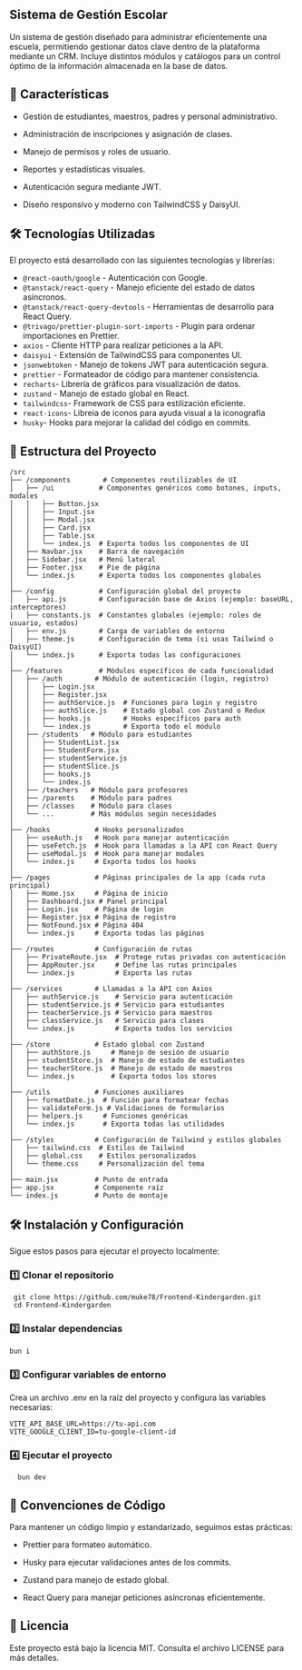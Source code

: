 ## Sistema de Gestión Escolar

Un sistema de gestión diseñado para administrar eficientemente una escuela, permitiendo gestionar datos clave dentro de la plataforma mediante un CRM. Incluye distintos módulos y catálogos para un control óptimo de la información almacenada en la base de datos.

## 🚀 Características

- Gestión de estudiantes, maestros, padres y personal administrativo.

- Administración de inscripciones y asignación de clases.

- Manejo de permisos y roles de usuario.

- Reportes y estadísticas visuales.

- Autenticación segura mediante JWT.

- Diseño responsivo y moderno con TailwindCSS y DaisyUI.

## 🛠 Tecnologías Utilizadas

El proyecto está desarrollado con las siguientes tecnologías y librerías:

- `@react-oauth/google` - Autenticación con Google.
- `@tanstack/react-query` - Manejo eficiente del estado de datos asíncronos.
- `@tanstack/react-query-devtools` - Herramientas de desarrollo para React Query.
- `@trivago/prettier-plugin-sort-imports` - Plugin para ordenar importaciones en Prettier.
- `axios` - Cliente HTTP para realizar peticiones a la API.
- `daisyui` - Extensión de TailwindCSS para componentes UI.
- `jsonwebtoken` - Manejo de tokens JWT para autenticación segura.
- `prettier` - Formateador de código para mantener consistencia.
- `recharts`- Librería de gráficos para visualización de datos.
- `zustand` - Manejo de estado global en React.
- `tailwindcss`- Framework de CSS para estilización eficiente.
- `react-icons`- Libreia de iconos para ayuda visual a la iconografia
- `husky`- Hooks para mejorar la calidad del código en commits.

## 📂 Estructura del Proyecto

```
/src
├── /components        # Componentes reutilizables de UI
│   ├── /ui           # Componentes genéricos como botones, inputs, modales
│   │   ├── Button.jsx
│   │   ├── Input.jsx
│   │   ├── Modal.jsx
│   │   ├── Card.jsx
│   │   ├── Table.jsx
│   │   └── index.js  # Exporta todos los componentes de UI
│   ├── Navbar.jsx    # Barra de navegación
│   ├── Sidebar.jsx   # Menú lateral
│   ├── Footer.jsx    # Pie de página
│   └── index.js      # Exporta todos los componentes globales
│
├── /config           # Configuración global del proyecto
│   ├── api.js        # Configuración base de Axios (ejemplo: baseURL, interceptores)
│   ├── constants.js  # Constantes globales (ejemplo: roles de usuario, estados)
│   ├── env.js        # Carga de variables de entorno
│   ├── theme.js      # Configuración de tema (si usas Tailwind o DaisyUI)
│   └── index.js      # Exporta todas las configuraciones
│
├── /features         # Módulos específicos de cada funcionalidad
│   ├── /auth        # Módulo de autenticación (login, registro)
│   │   ├── Login.jsx
│   │   ├── Register.jsx
│   │   ├── authService.js  # Funciones para login y registro
│   │   ├── authSlice.js    # Estado global con Zustand o Redux
│   │   ├── hooks.js        # Hooks específicos para auth
│   │   └── index.js        # Exporta todo el módulo
│   ├── /students   # Módulo para estudiantes
│   │   ├── StudentList.jsx
│   │   ├── StudentForm.jsx
│   │   ├── studentService.js
│   │   ├── studentSlice.js
│   │   ├── hooks.js
│   │   └── index.js
│   ├── /teachers   # Módulo para profesores
│   ├── /parents    # Módulo para padres
│   ├── /classes    # Módulo para clases
│   └── ...         # Más módulos según necesidades
│
├── /hooks           # Hooks personalizados
│   ├── useAuth.js   # Hook para manejar autenticación
│   ├── useFetch.js  # Hook para llamadas a la API con React Query
│   ├── useModal.js  # Hook para manejar modales
│   └── index.js     # Exporta todos los hooks
│
├── /pages           # Páginas principales de la app (cada ruta principal)
│   ├── Home.jsx     # Página de inicio
│   ├── Dashboard.jsx # Panel principal
│   ├── Login.jsx    # Página de login
│   ├── Register.jsx # Página de registro
│   ├── NotFound.jsx # Página 404
│   └── index.js     # Exporta todas las páginas
│
├── /routes          # Configuración de rutas
│   ├── PrivateRoute.jsx  # Protege rutas privadas con autenticación
│   ├── AppRouter.jsx     # Define las rutas principales
│   └── index.js          # Exporta las rutas
│
├── /services        # Llamadas a la API con Axios
│   ├── authService.js    # Servicio para autenticación
│   ├── studentService.js # Servicio para estudiantes
│   ├── teacherService.js # Servicio para maestros
│   ├── classService.js   # Servicio para clases
│   └── index.js          # Exporta todos los servicios
│
├── /store           # Estado global con Zustand
│   ├── authStore.js     # Manejo de sesión de usuario
│   ├── studentStore.js  # Manejo de estado de estudiantes
│   ├── teacherStore.js  # Manejo de estado de maestros
│   └── index.js         # Exporta todos los stores
│
├── /utils           # Funciones auxiliares
│   ├── formatDate.js  # Función para formatear fechas
│   ├── validateForm.js # Validaciones de formularios
│   ├── helpers.js     # Funciones genéricas
│   └── index.js       # Exporta todas las utilidades
│
├── /styles          # Configuración de Tailwind y estilos globales
│   ├── tailwind.css  # Estilos de Tailwind
│   ├── global.css    # Estilos personalizados
│   └── theme.css     # Personalización del tema
│
├── main.jsx         # Punto de entrada
├── app.jsx          # Componente raíz
└── index.js         # Punto de montaje
```

## 🛠 Instalación y Configuración

Sigue estos pasos para ejecutar el proyecto localmente:

### 1️⃣ Clonar el repositorio

```
 git clone https://github.com/muke78/Frontend-Kindergarden.git
 cd Frontend-Kindergarden
```

### 2️⃣ Instalar dependencias

```
bun i
```

### 3️⃣ Configurar variables de entorno

Crea un archivo .env en la raíz del proyecto y configura las variables necesarias:

```
VITE_API_BASE_URL=https://tu-api.com
VITE_GOOGLE_CLIENT_ID=tu-google-client-id
```

### 4️⃣ Ejecutar el proyecto

```
  bun dev
```

## 📌 Convenciones de Código

Para mantener un código limpio y estandarizado, seguimos estas prácticas:

- Prettier para formateo automático.

- Husky para ejecutar validaciones antes de los commits.

- Zustand para manejo de estado global.

- React Query para manejar peticiones asíncronas eficientemente.

## 📄 Licencia

Este proyecto está bajo la licencia MIT. Consulta el archivo LICENSE para más detalles.
